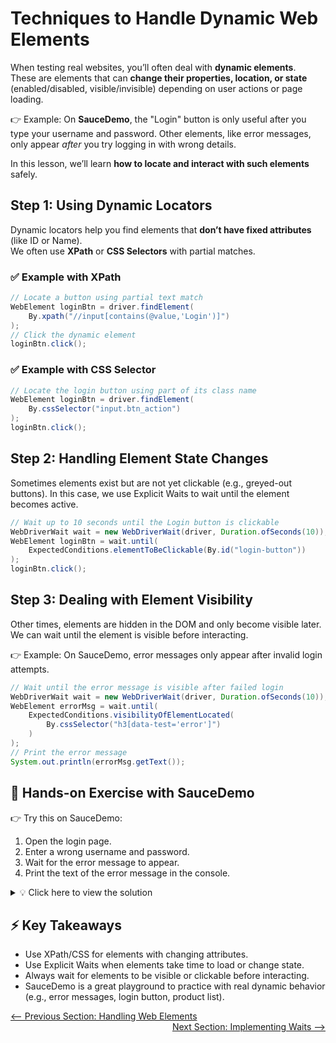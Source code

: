 # Techniques to Handle Dynamic Web Elements

When testing real websites, you’ll often deal with **dynamic elements**.  
These are elements that can **change their properties, location, or state** (enabled/disabled, visible/invisible) depending on user actions or page loading.

👉 Example: On **SauceDemo**, the "Login" button is only useful after you type your username and password. Other elements, like error messages, only appear *after* you try logging in with wrong details.

In this lesson, we’ll learn **how to locate and interact with such elements** safely.

## Step 1: Using Dynamic Locators

Dynamic locators help you find elements that **don’t have fixed attributes** (like ID or Name).  
We often use **XPath** or **CSS Selectors** with partial matches.

### ✅ Example with XPath
```java
// Locate a button using partial text match
WebElement loginBtn = driver.findElement(
    By.xpath("//input[contains(@value,'Login')]")
);
// Click the dynamic element
loginBtn.click();
```

### ✅ Example with CSS Selector
```java
// Locate the login button using part of its class name
WebElement loginBtn = driver.findElement(
    By.cssSelector("input.btn_action")
);
loginBtn.click();

```
## Step 2: Handling Element State Changes

Sometimes elements exist but are not yet clickable (e.g., greyed-out buttons).
In this case, we use Explicit Waits to wait until the element becomes active.
```java
// Wait up to 10 seconds until the Login button is clickable
WebDriverWait wait = new WebDriverWait(driver, Duration.ofSeconds(10));
WebElement loginBtn = wait.until(
    ExpectedConditions.elementToBeClickable(By.id("login-button"))
);
loginBtn.click();

```
## Step 3: Dealing with Element Visibility

Other times, elements are hidden in the DOM and only become visible later.
We can wait until the element is visible before interacting.

👉 Example: On SauceDemo, error messages only appear after invalid login attempts.
```java
// Wait until the error message is visible after failed login
WebDriverWait wait = new WebDriverWait(driver, Duration.ofSeconds(10));
WebElement errorMsg = wait.until(
    ExpectedConditions.visibilityOfElementLocated(
        By.cssSelector("h3[data-test='error']")
    )
);
// Print the error message
System.out.println(errorMsg.getText());

```
## 📝 Hands-on Exercise with SauceDemo

👉 Try this on SauceDemo:

1. Open the login page.
2. Enter a wrong username and password.
3. Wait for the error message to appear.
4. Print the text of the error message in the console.

<details>
<summary>💡 Click here to view the solution</summary>
    
```java
import org.openqa.selenium.By;
import org.openqa.selenium.WebDriver;
import org.openqa.selenium.WebElement;
import org.openqa.selenium.chrome.ChromeDriver;
import org.openqa.selenium.support.ui.ExpectedConditions;
import org.openqa.selenium.support.ui.WebDriverWait;
import java.time.Duration;

public class DynamicElementHandling {
    public static void main(String[] args) {
        // Launch Chrome
        WebDriver driver = new ChromeDriver();
        
        // Open SauceDemo
        driver.get("https://www.saucedemo.com");

        // Enter invalid username & password
        driver.findElement(By.id("user-name")).sendKeys("wrong_user");
        driver.findElement(By.id("password")).sendKeys("wrong_pass");

        // Click the login button
        driver.findElement(By.id("login-button")).click();

        // Wait for the error message to appear
        WebDriverWait wait = new WebDriverWait(driver, Duration.ofSeconds(10));
        WebElement errorMsg = wait.until(
            ExpectedConditions.visibilityOfElementLocated(
                By.cssSelector("h3[data-test='error']")
            )
        );

        // Print error text
        System.out.println("Error message: " + errorMsg.getText());

        // Close browser
        driver.quit();
    }
}
```
</details>

## ⚡ Key Takeaways

- Use XPath/CSS for elements with changing attributes.
- Use Explicit Waits when elements take time to load or change state.
- Always wait for elements to be visible or clickable before interacting.
- SauceDemo is a great playground to practice with real dynamic behavior (e.g., error messages, login button, product list).

<div style="width: 100%">
<a href='index.md'><-- Previous Section: Handling Web Elements</a>
<div align="right"><a href='implementing-waits.md'> Next Section: Implementing Waits --></a></div>
</div>
